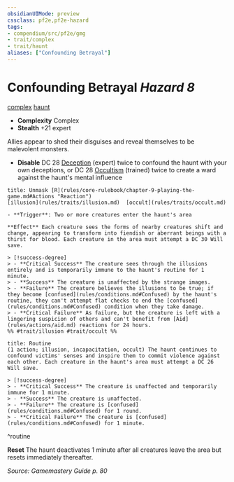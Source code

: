 ```yaml
---
obsidianUIMode: preview
cssclass: pf2e,pf2e-hazard
tags:
- compendium/src/pf2e/gmg
- trait/complex
- trait/haunt
aliases: ["Confounding Betrayal"]
---
```

# Confounding Betrayal *Hazard 8*  
[complex](rules/traits/complex.md)  [haunt](rules/traits/haunt.md)  

- **Complexity** Complex
- **Stealth** +21 expert  

Allies appear to shed their disguises and reveal themselves to be malevolent monsters.

- **Disable** DC 28 [Deception](compendium/skills.md#Deception) (expert) twice to confound the haunt with your own deceptions, or DC 28 [Occultism](compendium/skills.md#Occultism) (trained) twice to create a ward against the haunt's mental influence  
     
```ad-embed-ability
title: Unmask [R](rules/core-rulebook/chapter-9-playing-the-game.md#Actions "Reaction")
[illusion](rules/traits/illusion.md)  [occult](rules/traits/occult.md)  

- **Trigger**: Two or more creatures enter the haunt's area

**Effect** Each creature sees the forms of nearby creatures shift and change, appearing to transform into fiendish or aberrant beings with a thirst for blood. Each creature in the area must attempt a DC 30 Will save.

> [!success-degree] 
> - **Critical Success** The creature sees through the illusions entirely and is temporarily immune to the haunt's routine for 1 minute.
> - **Success** The creature is unaffected by the strange images.
> - **Failure** The creature believes the illusions to be true; if they become [confused](rules/conditions.md#Confused) by the haunt's routine, they can't attempt flat checks to end the [confused](rules/conditions.md#Confused) condition when they take damage.
> - **Critical Failure** As failure, but the creature is left with a lingering suspicion of others and can't benefit from [Aid](rules/actions/aid.md) reactions for 24 hours.  
%% #trait/illusion #trait/occult %%
```

```ad-pf2-summary
title: Routine
(1 action; illusion, incapacitation, occult) The haunt continues to confound victims' senses and inspire them to commit violence against each other. Each creature in the haunt's area must attempt a DC 26 Will save.

> [!success-degree] 
> - **Critical Success** The creature is unaffected and temporarily immune for 1 minute.
> - **Success** The creature is unaffected.
> - **Failure** The creature is [confused](rules/conditions.md#Confused) for 1 round.
> - **Critical Failure** The creature is [confused](rules/conditions.md#Confused) for 1 minute.
```
^routine

**Reset** The haunt deactivates 1 minute after all creatures leave the area but resets immediately thereafter.  

*Source: Gamemastery Guide p. 80*